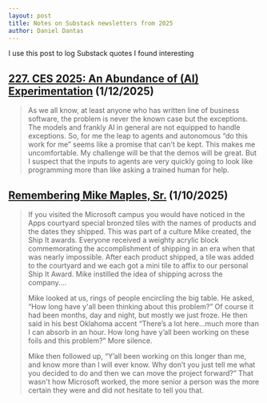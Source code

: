 ```yaml
---
layout: post
title: Notes on Substack newsletters from 2025
author: Daniel Dantas
---
```


I use this post to log Substack quotes I found interesting

## [227. CES 2025: An Abundance of (AI) Experimentation](https://hardcoresoftware.learningbyshipping.com/p/227-ces-2025-an-abundance-of-ai-experimentation) (1/12/2025)
> As we all know, at least anyone who has written line of business software, the problem is never the known case but the exceptions. The models and frankly AI in general are not equipped to handle exceptions. So, for me the leap to agents and autonomous “do this work for me” seems like a promise that can’t be kept. This makes me uncomfortable. My challenge will be that the demos will be great. But I suspect that the inputs to agents are very quickly going to look like programming more than like asking a trained human for help. 

## [Remembering Mike Maples, Sr.](https://hardcoresoftware.learningbyshipping.com/p/remembering-mike-maples-sr) (1/10/2025)
> If you visited the Microsoft campus you would have noticed in the Apps courtyard special bronzed tiles with the names of products and the dates they shipped. This was part of a culture Mike created, the Ship It awards. Everyone received a weighty acrylic block commemorating the accomplishment of shipping in an era when that was nearly impossible. After each product shipped, a tile was added to the courtyard and we each got a mini tile to affix to our personal Ship It Award. Mike instilled the idea of shipping across the company....
>
> Mike looked at us, rings of people encircling the big table. He asked, “How long have y'all been thinking about this problem?” Of course it had been months, day and night, but mostly we just froze. He then said in his best Oklahoma accent “There’s a lot here…much more than I can absorb in an hour. How long have y’all been working on these foils and this problem?” More silence.
>
> Mike then followed up, “Y’all been working on this longer than me, and know more than I will ever know. Why don’t you just tell me what you decided to do and then we can move the project forward?” That wasn't how Microsoft worked, the more senior a person was the more certain they were and did not hesitate to tell you that.



